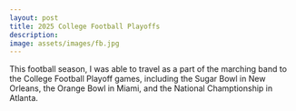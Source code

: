 ```yaml
---
layout: post
title: 2025 College Football Playoffs
description:
image: assets/images/fb.jpg
---
```


This football season, I was able to travel as a part of the marching band to the College Football Playoff games, including the Sugar Bowl in New Orleans, the Orange Bowl in Miami, and the National Champtionship in Atlanta.
